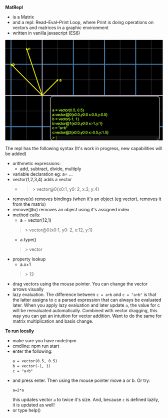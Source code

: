 **MatRepl**
* is a Matrix
* and a repl: Read–Eval–Print Loop, where Print is doing operations on vectors and matrices in a graphic environment
* written in vanilla javascript (ES6)

![add 2 vectors](screenshot.png? "add 2 vectors")
  
The repl has the following syntax (It's work in progress, new capabilities will be added)
* arithmetic expressions:
  * add, subtract, divide, multiply
* variable declaration eg: a= ...
* vector(1,2,3,4) adds a vector
  * > &gt; vector@0{x0:1, y0: 2, x:3, y:4}
* remove(x) removes bindings (when it's an object (eg vector), removes it from the matrix)
* remove(@x) removes an object using it's assigned index 
* method calls:
  * a = vector(12,1)
  > &gt; vector@0{x0:1, y0: 2, x:12, y:1}
  * a.type()
  > &gt; vector
* property lookup
  * a.x+1
  > &gt; 13
* drag vectors using the mouse pointer. You can change the vector arrows visually
* lazy evaluation. The difference between ```c = a+b``` and ```c = "a+b"``` 
  is that the latter assigns to c a parsed expression that can always be evaluated later. 
  When you apply lazy evaluation and later update ```a```, the value for c will be reevaluated
  automatically. Combined with vector dragging, this way you can get an intuition for vector addition.
  Want to do the same for matrix multiplication and basis change. 

**To run locally**
* make sure you have node/npm
* cmdline: npm run start
* enter the following:
  ```
  a = vector(0.5, 0.5)
  b = vector(-1, 1)
  c = "a+b"
  ```
* and press enter. Then using the mouse pointer move a or b. Or try:
  ```
  a=2*a
  ```
  this updates vector ```a``` to twice it's size. And, because ```c``` is defined lazily, it is updated as well!
* or type help()